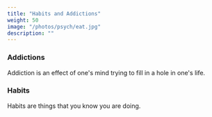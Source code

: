 ```yaml
---
title: "Habits and Addictions"
weight: 50
image: "/photos/psych/eat.jpg"
description: ""
---
```



### Addictions

Addiction is an effect of one's mind trying to fill in a hole in one's life.


### Habits

Habits are things that you know you are doing. 

 